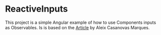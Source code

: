 # ReactiveInputs

This project is a simple Angular example of how to use Components inputs as Observables.
Is is based on the [Article](https://engineering.leanix.net/blog/reactive-angular-components-inputs-observables/) by Aleix Casanovas Marques.